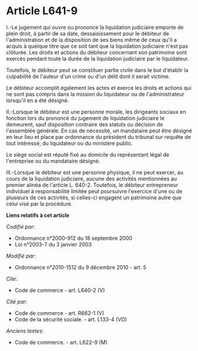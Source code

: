 # Article L641-9

I.-Le jugement qui ouvre ou prononce la liquidation judiciaire emporte de plein droit, à partir de sa date, dessaisissement
pour le débiteur de l'administration et de la disposition de ses biens même de ceux qu'il a acquis à quelque titre que ce
soit tant que la liquidation judiciaire n'est pas clôturée. Les droits et actions du débiteur concernant son patrimoine sont
exercés pendant toute la durée de la liquidation judiciaire par le liquidateur. 

Toutefois, le débiteur peut se constituer partie civile dans le but d'établir la culpabilité de l'auteur d'un crime ou d'un
délit dont il serait victime. 

Le débiteur accomplit également les actes et exerce les droits et actions qui ne sont pas compris dans la mission du
liquidateur ou de l'administrateur lorsqu'il en a été désigné. 

II.-Lorsque le débiteur est une personne morale, les dirigeants sociaux en fonction lors du prononcé du jugement de
liquidation judiciaire le demeurent, sauf disposition contraire des statuts ou décision de l'assemblée générale. En cas de
nécessité, un mandataire peut être désigné en leur lieu et place par ordonnance du président du tribunal sur requête de tout
intéressé, du liquidateur ou du ministère public. 

Le siège social est réputé fixé au domicile du représentant légal de l'entreprise ou du mandataire désigné. 

III.-Lorsque le débiteur est une personne physique, il ne peut exercer, au cours de la liquidation judiciaire, aucune des
activités mentionnées au premier alinéa de l'article L. 640-2. Toutefois, le débiteur entrepreneur individuel à
responsabilité limitée peut poursuivre l'exercice d'une ou de plusieurs de ces activités, si celles-ci engagent un patrimoine
autre que celui visé par la procédure.

**Liens relatifs à cet article**

_Codifié par_:

  - Ordonnance n°2000-912 du 18 septembre 2000
  - Loi n°2003-7 du 3 janvier 2003

_Modifié par_:

  - Ordonnance n°2010-1512 du 9 décembre 2010 - art. 5

_Cite_:

  - Code de commerce - art. L640-2 (V)

_Cité par_:

  - Code de commerce - art. R662-1 (V)
  - Code de la sécurité sociale. - art. L133-4 (VD)

_Anciens textes_:

  - Code de commerce. - art. L622-9 (M)
